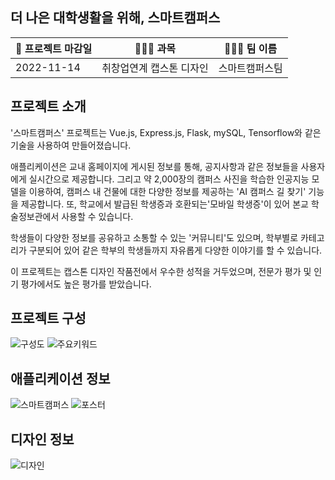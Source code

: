 <h2>더 나은 대학생활을 위해, 스마트캠퍼스</h2>

| 📝 프로젝트 마감일 | 👨🏻‍🏫 과목    | 🙋🏻‍♂️ 팀 이름 |
|-------------|---------------|----------|
| 2022-11-14  | 취창업연계 캡스톤 디자인 | 스마트캠퍼스팀  |

<h2>프로젝트 소개</h2>

'스마트캠퍼스' 프로젝트는 Vue.js, Express.js, Flask, mySQL, Tensorflow와 같은 기술을 사용하여 만들어졌습니다.

애플리케이션은 교내 홈페이지에 게시된 정보를 통해, 공지사항과 같은 정보들을 사용자에게 실시간으로 제공합니다. 그리고 약 2,000장의 캠퍼스 사진을 학습한 인공지능 모델을 이용하여, 캠퍼스 내 건물에 대한 다양한 정보를 제공하는 'AI 캠퍼스 길 찾기' 기능을 제공합니다. 또, 학교에서 발급된 학생증과 호환되는'모바일 학생증'이 있어 본교 학술정보관에서 사용할 수 있습니다.

학생들이 다양한 정보를 공유하고 소통할 수 있는 '커뮤니티'도 있으며, 학부별로 카테고리가 구분되어 있어 같은 학부의 학생들까지 자유롭게 다양한 이야기를 할 수 있습니다.

이 프로젝트는 캡스톤 디자인 작품전에서 우수한 성적을 거두었으며, 전문가 평가 및 인기 평가에서도 높은 평가를 받았습니다.

<h2>프로젝트 구성</h2>

![구성도](https://user-images.githubusercontent.com/38902021/205934417-512de25c-abb0-4648-b93d-c1b93bf97ad8.png)
![주요키워드](https://github.com/NARUBROWN/CapstoneProject-Smartcampus/assets/38902021/8083c05a-f181-4504-9a64-e16eec57631f)

<h2>애플리케이션 정보</h2>

![스마트캠퍼스](https://github.com/NARUBROWN/CapstoneProject-Smartcampus/assets/38902021/26b2adba-afbe-4fb3-9abb-9366290c1561)
![포스터](https://github.com/NARUBROWN/CapstoneProject-Smartcampus/assets/38902021/0902cec0-c4ef-40ba-b976-6a49e6654dc6)

<h2>디자인 정보</h2>

![디자인](https://github.com/NARUBROWN/CapstoneProject-Smartcampus/assets/38902021/9a07ef04-2ed1-4995-bfa6-c41bb3042c58)
